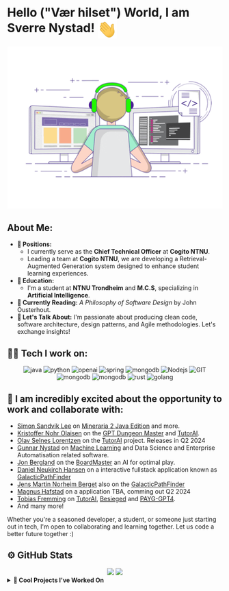 <h1> Hello ("Vær hilset") World, I am Sverre Nystad! 
<img src="assets/hand-waving.gif" width="45" align="center"/> </h1> 

<div align="center">
    <img src="assets/programmerProggingDarkMode.gif">
</div>

## About Me:

- **🚀 Positions:**
    - I currently serve as the **Chief Technical Officer** at **Cogito NTNU**.
    - Leading a team at **Cogito NTNU**, we are developing a Retrieval-Augmented Generation system designed to enhance student learning experiences.
- **🏦 Education:**
    - I'm a student at **NTNU Trondheim** and **M.C.S**, specializing in **Artificial Intelligence**.
- **📖 Currently Reading:** *A Philosophy of Software Design* by John Ousterhout.
- **💬 Let's Talk About:** I'm passionate about producing clean code, software architecture, design patterns, and Agile methodologies. Let's exchange insights!

<h2> 🧑‍💻 Tech I work on: </h2>

<div align="center">
      <img src="https://www.vectorlogo.zone/logos/java/java-icon.svg" alt="java"           width="75" height="75"/> 
      <img src="https://www.vectorlogo.zone/logos/python/python-icon.svg" alt="python"     width="65 height="65"/>
      <img src="https://github.com/SverreNystad/SverreNystad/assets/89105607/5dcbef68-921d-4897-a5cd-67c3ce2f171b" alt="openai" width="75" height="65"/>
      <img src="https://www.vectorlogo.zone/logos/springio/springio-icon.svg" alt="spring" width="65" height="65"/>
      <img src="https://www.vectorlogo.zone/logos/reactjs/reactjs-icon.svg" alt="mongodb"  width="55" height="65"/>
      <img src="https://www.vectorlogo.zone/logos/nodejs/nodejs-icon.svg" alt="Nodejs"     width="65" height="65"/>
      <img src="https://www.vectorlogo.zone/logos/git-scm/git-scm-icon.svg" alt="GIT"      width="65" height="65"/> 
      <img src="https://www.vectorlogo.zone/logos/mongodb/mongodb-icon.svg" alt="mongodb"  width="55" height="65"/>
      <img src="https://www.vectorlogo.zone/logos/gradle/gradle-icon.svg" alt="mongodb"    width="55" height="65"/>
      <img src="https://www.vectorlogo.zone/logos/rust-lang/rust-lang-icon.svg" alt="rust" width="55" height="65"/>
      <img src="https://www.vectorlogo.zone/logos/golang/golang-official.svg" alt="golang" width="75" height="65"/>
</div>

<h2> 🤝 I am incredibly excited about the opportunity to work and collaborate with: </h3>

- [Simon Sandvik Lee](https://github.com/sandviklee) on [Mineraria 2 Java Edition](https://github.com/sandviklee/MinerariaV2) and more.
- [Kristoffer Nohr Olaisen](https://github.com/Knolaisen) on the [GPT Dungeon Master](https://github.com/SverreNystad/gpt-dungeon-master) and [TutorAI](https://github.com/SverreNystad/TutorAI).
- [Olav Selnes Lorentzen](https://github.com/olavsl) on the [TutorAI](https://github.com/SverreNystad/TutorAI) project. Releases in Q2 2024
- [Gunnar Nystad](https://github.com/Gunnar2908) on [Machine Learning](https://github.com/SverreNystad/power-predictor) and Data Science and Enterprise Automatisation related software.
- [Jon Bergland](https://github.com/JonBergland) on the [BoardMaster](https://github.com/SverreNystad/board-master) an AI for optimal play.
- [Daniel Neukirch Hansen](https://github.com/Spiderpig02) on a interactive fullstack application known as [GalacticPathFinder](https://github.com/Spiderpig02/GalacticPathFinder) 
- [Jens Martin Norheim Berget](https://github.com/Jensern1) also on the [GalacticPathFinder](https://github.com/Spiderpig02/GalacticPathFinder) 
- [Magnus Hafstad](https://github.com/MagnusHafstad) on a application TBA, comming out Q2 2024
- [Tobias Fremming](https://github.com/tobiasfremming) on [TutorAI](https://github.com/SverreNystad/TutorAI), [Besieged](https://github.com/SverreNystad/besieged) and [PAYG-GPT4](https://github.com/SverreNystad/payg-gpt4).
- And many more!

Whether you're a seasoned developer, a student, or someone just starting out in tech, I'm open to collaborating and learning together. Let us code a better future together :)

<h2>⚙️ GitHub Stats</h2>
<div align="center">
  <picture>
    <source media="(prefers-color-scheme: dark)" srcset="https://github-readme-stats.vercel.app/api?username=SverreNystad&show_icons=true&border_color=414868&theme=tokyonight"/>
    <source media="(prefers-color-scheme: light)" srcset="https://github-readme-stats.vercel.app/api?username=SverreNystad&show_icons=true"/>
    <img height="190em" src="https://github-readme-stats.vercel.app/api?username=SverreNystad&show_icons=true"/>
  </picture>
  <picture>
    <source media="(prefers-color-scheme: dark)" srcset="https://github-readme-stats.vercel.app/api/top-langs/?username=SverreNystad&layout=compact&border_color=414868&theme=tokyonight&hide=html,css,shaderlab,jupyter%20notebook"/>
    <source media="(prefers-color-scheme: light)" srcset="https://github-readme-stats.vercel.app/api/top-langs/?username=SverreNystad&layout=compact&hide=html,css,shaderlab,jupyter%20notebook">
    <img height="190em" src="https://github-readme-stats.vercel.app/api/top-langs/?username=SverreNystad&layout=compact&hide=html,css,shaderlab,jupyter%20notebook"/>
  </picture>
</div>

<details>
  <summary><strong>🚀 Cool Projects I've Worked On</strong></summary>
  <br>
  
  <div align="center">
    <h3><a href="https://github.com/CogitoNTNU/TutorAI">TutorAI</a></h3>
    <p>
        TutorAI is a RAG system capable of assisting with learning academic subjects and using the curriculum and citing it. The project revolves around building an application that ingests a textbook in most formats and facilitates efficient learning of the course material.
    </p>
    <br><img src="https://github.com/CogitoNTNU/TutorAI/blob/main/docs/images/TutorAI.png" width="200">
    <hr>
    <h3><a href="https://github.com/SverreNystad/constraint-satisfaction-problem">Constraint Satisfaction Problem: Sudoku Solver</a></h3>
    <p>
        This application uses CSP to solve Sudoku puzzles. The creators of this application have both never solved a Sudoku, but with the power of CSP, we can solve any Sudoku. Enjoy the application and have fun solving Sudokus.
        <br><img src="https://github.com/SverreNystad/constraint-satisfaction-problem/blob/main/docs/images/application.png" width="200">
    </p>
    <hr>
    <h3><a href="https://github.com/sandviklee/NTNU-FIGHTERZ">NTNU FIGHTERZ</a></h3>
    <p>
        A scaling fighting game similar to Super Smash Bros, developed in Java with Maven.
        <br><img src="https://media.discordapp.net/attachments/353907776633700363/1066753378958442506/6ae495074a7c35656342107b2aa2c2af.gif?width=837&height=454" width="200">
    </p>
    <hr>
    <h3><a href="https://github.com/Knolaisen/alpha-zero-prosjekt">Alpha-Zero-Chess</a></h3>
    <p>
        Developed an AI based on the Alpha Zero algorithm to play chess.
    </p>
    <hr>
    <h3><a href="https://github.com/CogitoNTNU/MarketingAI">MarketingAI</a></h3>
    <p>
        A software that autonomously generates relevant imagery and accompanying text for a meme or propaganda poster based on user input. To try it out visit us at https://www.cogito-ntnu.no/projects/marketingai.
        <br><img src="https://github.com/CogitoNTNU/MarketingAI/blob/main/docs/img/MarketingAILogo.png" width="200">
    </p>
    <hr>
    <h3><a href="https://github.com/SverreNystad/boids-the-game">Boids the Game</a></h3>
    <p>
        A simulation-based game inspired by Craig Reynolds' Boids algorithm, modeling the flocking behavior of birds or fish.
        <br><img src="https://i.gyazo.com/0dc7b698c4eb431d19be66c0b852ff02.gif" width="200">
    </p>
    <hr>
    <h3><a href="https://github.com/SverreNystad/gpt-dungeon-master">GPT Dungeon Master</a></h3>
    <p>
        This project harnesses the power of GPT models to create a dynamic and responsive Dungeon Master (DM) for tabletop RPGs.
        <br><img src="https://github.com/SverreNystad/gpt-dungeon-master/blob/main/docs/images/gpt-dungeon-master-logo.png" width="200">
    </p>
    <hr>
    <h3><a href="https://github.com/SverreNystad/GMTK-game-jam">Ragequit</a></h3>
    <p>
        This was our contribution to the 2023 GMTK Game jam. This is a video game made in 49 hours in unity.
        <br><img src="https://user-images.githubusercontent.com/89105607/252468141-b5e734c5-13f4-45f3-860f-87804f83d941.png" width="200">
    </p>
    <hr>
    <h3><a href="https://github.com/SverreNystad/power-predictor">ML power predictor</a></h3>
    <p>
        Using Machine Learning for time series forecasting of photovoltaic measurement for solar systems based on weather features.
        <br><img src="https://github.com/SverreNystad/SverreNystad/assets/89105607/8c19863d-b1f9-4142-9357-150951ccc35f" width="200">
    </p>
    <hr>
    <h3><a href="https://github.com/SverreNystad/game-of-Life">Conway's game of life</a></h3>
    <p>
        An implementation of Conway's game of life made with the MVC architecture pattern and Java Swing.
        <br><img src="https://i.gyazo.com/675756a7a693da8d650afe52b305a5e1.gif" width="200">
    </p>
    <hr>
    <h3><a href="https://github.com/SverreNystad/minesweeper">Minesweeper</a></h3>
    <p>
        A CLI version of Minesweeper. This project was made in 2 hours in Java with Gradle.
    </p>
    <hr>
    <h3><a href="https://github.com/SverreNystad/a-star-pathfinding">A* pathfinding</a></h3>
    <p>
        Implementation of the A* pathfinding algorithm to find the shortest path between two points with visualizations to show the algorithm in action.
        <br><img src="https://github.com/SverreNystad/a-star-pathfinding/blob/main/docs/exploration_of_task_2.gif" width="200">
    </p>
    <hr>
    <h3><a href="https://github.com/SverreNystad/TDT4145-train-system">Train, ticket, station management system</a></h3>
    <p>
        Train, ticket, station management system is a command line-based application that allows users to interact with a train ticketing system. Users can check train routes, trips, and available tickets, as well as register, log in, and buy tickets if they are a customer. This application uses a local SQLite database to store data.
        <br>
    </p>

```
  _______     _______     _______     _______     ___       
 /       \   /       \   /       \   /       \   /  |\_     
|   NORD  | |  LANDS  | |  BANEN  | |   S J   | |   |____\_ 
|_________|_|_________|_|_________|_|_________|_|_  |______|
   O     O     O     O     O     O     O     O    O\/_|      
```

And many more, most of the rest are private under NDA or not yet released.
  </div>
</details>